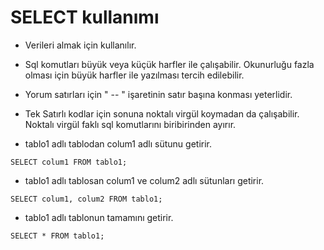 # SELECT kullanımı

- Verileri almak için kullanılır.

- Sql komutları büyük veya küçük harfler ile çalışabilir. Okunurluğu fazla olması için büyük harfler ile yazılması tercih edilebilir.
- Yorum satırları için " -- " işaretinin satır başına konması yeterlidir. 
- Tek Satırlı kodlar için sonuna noktalı virgül koymadan da çalışabilir. Noktalı virgül faklı sql komutlarını biribirinden ayırır.

- tablo1 adlı tablodan colum1 adlı sütunu getirir.
```
SELECT colum1 FROM tablo1;          
```
- tablo1 adlı tablosan colum1 ve colum2 adlı sütunları getirir.
```
SELECT colum1, colum2 FROM tablo1;  
```
- tablo1 adlı tablonun tamamını getirir.
```
SELECT * FROM tablo1;               
```

